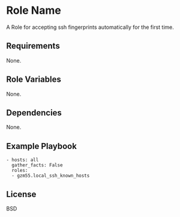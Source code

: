 Role Name
=========

A Role for accepting ssh fingerprints automatically for the first time.

Requirements
------------

None.

Role Variables
--------------

None.

Dependencies
------------

None.

Example Playbook
----------------

    - hosts: all
      gather_facts: False
      roles:
      - gzm55.local_ssh_known_hosts

License
-------

BSD
